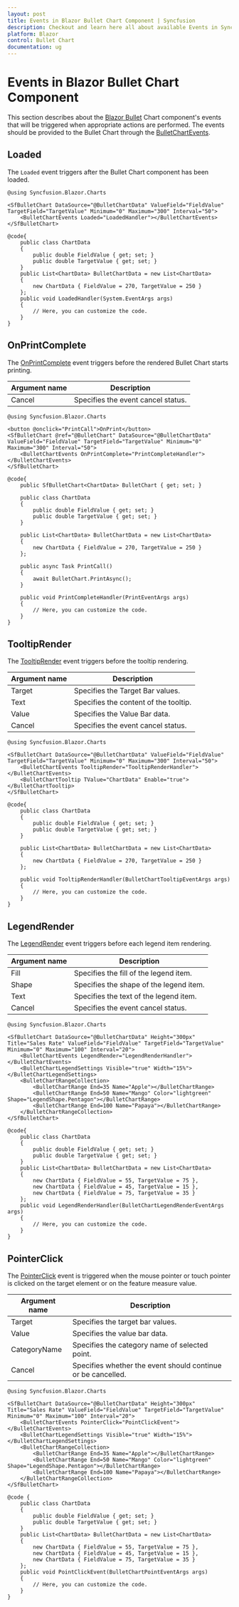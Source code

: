 ```yaml
---
layout: post
title: Events in Blazor Bullet Chart Component | Syncfusion
description: Checkout and learn here all about available Events in Syncfusion Blazor Bullet Chart component and much more.
platform: Blazor
control: Bullet Chart 
documentation: ug
---
```


# Events in Blazor Bullet Chart Component

This section describes about the [Blazor Bullet](https://www.syncfusion.com/blazor-components/blazor-bullet-chart) Chart component's events that will be triggered when appropriate actions are performed. The events should be provided to the Bullet Chart through the [BulletChartEvents](https://help.syncfusion.com/cr/blazor/Syncfusion.Blazor.Charts.BulletChartEvents.html).

## Loaded

The `Loaded` event triggers after the Bullet Chart component has been loaded.

```cshtml
@using Syncfusion.Blazor.Charts

<SfBulletChart DataSource="@BulletChartData" ValueField="FieldValue" TargetField="TargetValue" Minimum="0" Maximum="300" Interval="50">
    <BulletChartEvents Loaded="LoadedHandler"></BulletChartEvents>
</SfBulletChart>

@code{
    public class ChartData
    {
        public double FieldValue { get; set; }
        public double TargetValue { get; set; }
    }
    public List<ChartData> BulletChartData = new List<ChartData>
    {
        new ChartData { FieldValue = 270, TargetValue = 250 }
    };
    public void LoadedHandler(System.EventArgs args)
    {
        // Here, you can customize the code.
    }
}
```

## OnPrintComplete

The [OnPrintComplete](https://help.syncfusion.com/cr/blazor/Syncfusion.Blazor.Charts.BulletChartEvents.html#Syncfusion_Blazor_Charts_BulletChartEvents_OnPrintComplete) event triggers before the rendered Bullet Chart starts printing.

|   Argument name    |   Description                                          |
|--------------------| -------------------------------------------------------|
|   Cancel               |   Specifies the event cancel status. |

```cshtml
@using Syncfusion.Blazor.Charts

<button @onclick="PrintCall">OnPrint</button>
<SfBulletChart @ref="@BulletChart" DataSource="@BulletChartData" ValueField="FieldValue" TargetField="TargetValue" Minimum="0" Maximum="300" Interval="50">
    <BulletChartEvents OnPrintComplete="PrintCompleteHandler"></BulletChartEvents>
</SfBulletChart>

@code{
    public SfBulletChart<ChartData> BulletChart { get; set; }

    public class ChartData
    {
        public double FieldValue { get; set; }
        public double TargetValue { get; set; }
    }

    public List<ChartData> BulletChartData = new List<ChartData>
    {
        new ChartData { FieldValue = 270, TargetValue = 250 }
    };

    public async Task PrintCall()
    {
        await BulletChart.PrintAsync();
    }

    public void PrintCompleteHandler(PrintEventArgs args)
    {
        // Here, you can customize the code.
    }
}
```

## TooltipRender

The [TooltipRender](https://help.syncfusion.com/cr/blazor/Syncfusion.Blazor.Charts.BulletChartEvents.html#Syncfusion_Blazor_Charts_BulletChartEvents_TooltipRender) event triggers before the tooltip rendering.

|   Argument name    |   Description                                          |
|--------------------| -------------------------------------------------------|
|   Target            |    Specifies the Target Bar values.           |
|   Text     |    Specifies the content of the tooltip.       |
|   Value               |   Specifies the Value Bar data. |
|   Cancel               |   Specifies the event cancel status. |

```cshtml
@using Syncfusion.Blazor.Charts

<SfBulletChart DataSource="@BulletChartData" ValueField="FieldValue" TargetField="TargetValue" Minimum="0" Maximum="300" Interval="50">
    <BulletChartEvents TooltipRender="TooltipRenderHandler"></BulletChartEvents>
    <BulletChartTooltip TValue="ChartData" Enable="true"></BulletChartTooltip>
</SfBulletChart>

@code{
    public class ChartData
    {
        public double FieldValue { get; set; }
        public double TargetValue { get; set; }
    }
    
    public List<ChartData> BulletChartData = new List<ChartData>
    {
        new ChartData { FieldValue = 270, TargetValue = 250 }
    };

    public void TooltipRenderHandler(BulletChartTooltipEventArgs args)
    {
        // Here, you can customize the code.
    }
}
```

## LegendRender

The [LegendRender](https://help.syncfusion.com/cr/blazor/Syncfusion.Blazor.Charts.BulletChartEvents.html#Syncfusion_Blazor_Charts_BulletChartEvents_LegendRender) event triggers before each legend item rendering.

|   Argument name    |   Description                                          |
|--------------------| -------------------------------------------------------|
|   Fill     |    Specifies the fill of the legend item.      |
|   Shape     |    Specifies the shape of the legend item.      |
|   Text     |    Specifies the text of the legend item.      |
|   Cancel             |   Specifies the event cancel status. |

```cshtml
@using Syncfusion.Blazor.Charts

<SfBulletChart DataSource="@BulletChartData" Height="300px" Title="Sales Rate" ValueField="FieldValue" TargetField="TargetValue" Minimum="0" Maximum="100" Interval="20">
    <BulletChartEvents LegendRender="LegendRenderHandler"></BulletChartEvents>
    <BulletChartLegendSettings Visible="true" Width="15%"></BulletChartLegendSettings>
    <BulletChartRangeCollection>
        <BulletChartRange End=35 Name="Apple"></BulletChartRange>
        <BulletChartRange End=50 Name="Mango" Color="lightgreen" Shape="LegendShape.Pentagon"></BulletChartRange>
        <BulletChartRange End=100 Name="Papaya"></BulletChartRange>
    </BulletChartRangeCollection>
</SfBulletChart>

@code{
    public class ChartData
    {
        public double FieldValue { get; set; }
        public double TargetValue { get; set; }
    }
    public List<ChartData> BulletChartData = new List<ChartData>
    {
        new ChartData { FieldValue = 55, TargetValue = 75 },
        new ChartData { FieldValue = 45, TargetValue = 15 },
        new ChartData { FieldValue = 75, TargetValue = 35 }
    };
    public void LegendRenderHandler(BulletChartLegendRenderEventArgs args)
    {
        // Here, you can customize the code.
    }
}

```
## PointerClick

The [PointerClick](https://help.syncfusion.com/cr/blazor/Syncfusion.Blazor.Charts.BulletChartEvents.html#Syncfusion_Blazor_Charts_BulletChartEvents_PointerClick) event is triggered when the mouse pointer or touch pointer is clicked on the target element or on the feature measure value.

|   Argument name    |   Description                                          |
|--------------------| -------------------------------------------------------|
|   Target     |    Specifies the target bar values.      |
|   Value     |    Specifies the value bar data.      |
|   CategoryName     |    Specifies the category name of selected point.      |
|   Cancel             |   Specifies whether the event should continue or be cancelled.|

```cshtml
@using Syncfusion.Blazor.Charts

<SfBulletChart DataSource="@BulletChartData" Height="300px" Title="Sales Rate" ValueField="FieldValue" TargetField="TargetValue" Minimum="0" Maximum="100" Interval="20">
    <BulletChartEvents PointerClick="PointClickEvent"></BulletChartEvents>
    <BulletChartLegendSettings Visible="true" Width="15%"></BulletChartLegendSettings>
    <BulletChartRangeCollection>
        <BulletChartRange End=35 Name="Apple"></BulletChartRange>
        <BulletChartRange End=50 Name="Mango" Color="lightgreen" Shape="LegendShape.Pentagon"></BulletChartRange>
        <BulletChartRange End=100 Name="Papaya"></BulletChartRange>
    </BulletChartRangeCollection>
</SfBulletChart>

@code {
    public class ChartData
    {
        public double FieldValue { get; set; }
        public double TargetValue { get; set; }
    }
    public List<ChartData> BulletChartData = new List<ChartData>
    {
        new ChartData { FieldValue = 55, TargetValue = 75 },
        new ChartData { FieldValue = 45, TargetValue = 15 },
        new ChartData { FieldValue = 75, TargetValue = 35 }
    };
    public void PointClickEvent(BulletChartPointEventArgs args)
    {
        // Here, you can customize the code.         
    }
}

```
